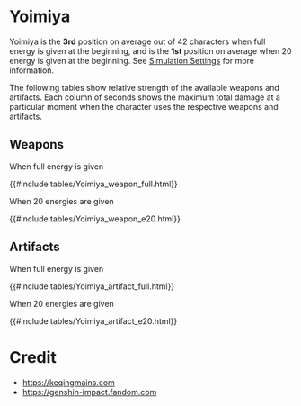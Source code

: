 # Yoimiya

Yoimiya is the **3rd** position on average out of 42
characters when full energy is given at the beginning, and is the
**1st** position on average when 20 energy is given at the
beginning. See [Simulation Settings](./simulation_settings.md) for more
information.

The following tables show relative strength of the available weapons and
artifacts. Each column of seconds shows the maximum total damage at a
particular moment when the character uses the respective weapons and
artifacts.

## Weapons

When full energy is given

{{#include tables/Yoimiya_weapon_full.html}}

When 20 energies are given

{{#include tables/Yoimiya_weapon_e20.html}}

## Artifacts

When full energy is given

{{#include tables/Yoimiya_artifact_full.html}}

When 20 energies are given

{{#include tables/Yoimiya_artifact_e20.html}}

# Credit

- <https://keqingmains.com>
- <https://genshin-impact.fandom.com>
